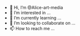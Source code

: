 - 👋 Hi, I’m @Alice-art-media
- 👀 I’m interested in ...
- 🌱 I’m currently learning ...
- 💞️ I’m looking to collaborate on ...
- 📫 How to reach me ...

<!---
Alice-art-media/Alice-art-media is a ✨ special ✨ repository because its `README.md` (this file) appears on your GitHub profile.
You can click the Preview link to take a look at your changes.
--->
